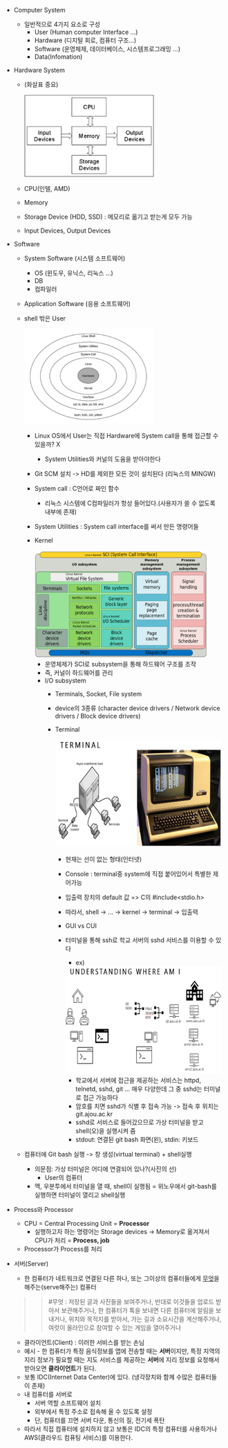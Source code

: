 - Computer System
    - 일반적으로 4가지 요소로 구성
        - User (Human computer Interface ...)
        - Hardware (디지털 회로, 컴퓨터 구조...)
        - Software (운영체제, 데이터베이스, 시스템프로그래밍 ...)
        - Data(Infomation)

- Hardware System 
    - (화살표 중요)

        <img src="./img/HW_img.png" alt="HW" width="300" height="190">

    - CPU(인텔, AMD)
    - Memory
    - Storage Device (HDD, SSD) : 메모리로 옮기고 받는게 모두 가능
    - Input Devices, Output Devices

- Software
    - System Software (시스템 소프트웨어)
        - OS (윈도우, 유닉스, 리눅스 ...)
        - DB
        - 컴파일러
    - Application Software (응용 소프트웨어)    
    - shell 밖은 User
        
        <img src="./img/SW_img.png" alt="SW" width="300" height="220">

        - Linux OS에서 User는 직접 Hardware에 System call을 통해 접근할 수 있을까? X
            - System Utilities와 커널의 도움을 받아야한다
        - Git SCM 설치 -> HD를 제외한 모든 것이 설치된다 (리눅스의 MINGW)
        - System call : C언어로 짜인 함수
            - 리눅스 시스템에 C컴파일러가 항상 들어있다.(사용자가 쓸 수 없도록 내부에 존재)
        - System Utilities : System call interface를 써서 만든 명령어들
        - Kernel

            <img src="./img/Kernel_img.png" alt="kernel" width="400" height="250">

            - 운영체제가 SCI로 subsystem을 통해 하드웨어 구조를 조작
            - 즉, 커널이 하드웨어를 관리
            - I/O subsystem
                - Terminals, Socket, File system
                - device의 3종류 (character device drivers / Network device drivers / Block device drivers)   
                - Terminal

                    <img src="./img/Terminal_img.png" alt="kernel" width="500" height="250">

                    - 현재는 선이 없는 형태(인터넷)
                    - Console :  terminal중 system에 직접 붙어있어서 특별한 제어가능
                    - 입출력 장치의 default 값 => C의 #include<stdio.h>
                    - 따라서, shell -> ... -> kernel -> terminal -> 입출력
                    - GUI vs CUI
                    - 터미널을 통해 ssh로 학교 서버의 sshd 서비스를 이용할 수 있다

                        - ex)
                        <img src="./img/Location_img.png" alt="kernel" width="500" height="250">

                        - 학교에서 서버에 접근을 제공하는 서비스는 httpd, telnetd, sshd, git ... 매우 다양한데 그 중 sshd는 터미널로 접근 가능하다
                        - 암호를 치면 sshd가 식별 후 접속 가능 -> 접속 후 위치는 git.ajou.ac.kr
                        - sshd로 서비스로 들어갔으므로 가상 터미널을 받고 shell(오)을 실행시켜 줌 
                        - stdout: 연결된 git bash 화면(왼), stdin: 키보드
    
    - 컴퓨터에 Git bash 실행 -> 창 생성(virtual terminal) + shell실행
        - 의문점: 가상 터미널은 어디에 연결되어 있나?(사진의 선)
            - User의 컴퓨터 
        - 맥, 우분투에서 터미널을 열 때, shell이 실행됨 = 위노우에서 git-bash를 실행하면 터미널이 열리고 shell실행

- Process와 Processor   
    - CPU = Central Processing Unit = **Processor**
        - 실행하고자 하는 명령어는 Storage devices -> Memory로 옮겨져서 CPU가 처리 = **Process, job**
    - Processor가 Process를 처리    


- 서버(Server)
    - 한 컴퓨터가 네트워크로 연결된 다른 하나, 또는 그이상의 컴퓨터들에게 [무엇](#1-detail)을 해주는(serve해주는) 컴퓨터
    
    >> #무엇 : 저장된 글과 사진들을 보여주거나, 반대로 이것들을 업로드 받아서 보관해주거나, 한 컴퓨터가 톡을 보내면 다른 컴퓨터에 알림을 보내거나, 위치와 목적지를 받아서, 가는 길과 소요시간을 계산해주거나, 여럿이 올라인으로 참여할 수 있는 게임을 열어주거나

    - 클라이언트(Client) : 이러한 서비스를 받는 손님
    - 예시 - 한 컴퓨터가 특정 음식정보를 앱에 전송할 때는 **서버**이지만, 특정 지역의 지리 정보가 필요할 때는 지도 서비스를 제공하는 **서버**에 지리 정보를 요청해서 받아오면 **클라이언트**가 된다.  
    - 보통 IDC(Internet Data Center)에 있다. (냉각장치와 함께 수많은 컴퓨터들이 존재)
    - 내 컴퓨터를 서버로
        - 서버 역할 소프트웨어 설치
        - 외부에서 특정 주소로 접속해 올 수 있도록 설정
        - 단, 컴퓨터를 끄면 서버 다운, 통신의 질, 전기세 폭탄   
    - 따라서 직접 컴퓨터에 설치하지 않고 보통은 IDC의 특정 컴퓨터를 사용하거나 AWS(클라우드 컴퓨팅 서비스)를 이용한다.